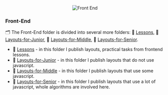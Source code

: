 <div id="badges" align="center">
  <img src="https://media.giphy.com/media/ZDTbix65Me1YDNLDF3/giphy.gif" alt="Front End"/>
</div>

### Front-End

:card_index_dividers: The Front-End folder is divided into several more folders: :file_folder: <a href="https://github.com/OlehLy/Lessons-and-Practice/tree/main/Front-end/Lessons">Lessons</a>, :file_folder: <a href="https://github.com/OlehLy/Lessons-and-Practice/tree/main/Front-end/Layouts-for-Junior">Layouts-for-Junior</a>, :file_folder: <a href="https://github.com/OlehLy/Lessons-and-Practice/tree/main/Front-end/Layouts-for-Middle">Layouts-for-Middle</a>, :file_folder: <a href="https://github.com/OlehLy/Lessons-and-Practice/tree/main/Front-end/Layouts-for-Senior">Layouts-for-Senior</a>.


  - :file_folder: <a href="https://github.com/OlehLy/Lessons-and-Practice/tree/main/Front-end/Lessons">Lessons</a> - in this folder I publish layouts, practical tasks from frontend lessons.
  - :file_folder: <a href="https://github.com/OlehLy/Lessons-and-Practice/tree/main/Front-end/Layouts-for-Junior">Layouts-for-Junior</a> - in this folder I publish layouts that do not use javascript.
  - :file_folder: <a href="https://github.com/OlehLy/Lessons-and-Practice/tree/main/Front-end/Layouts-for-Middle">Layouts-for-Middle</a> - in this folder I publish layouts that use some javascript.
  - :file_folder: <a href="https://github.com/OlehLy/Lessons-and-Practice/tree/main/Front-end/Layouts-for-Senior">Layouts-for-Senior</a> - in this folder I publish layouts that use a lot of javascript, whole algorithms are involved here.
